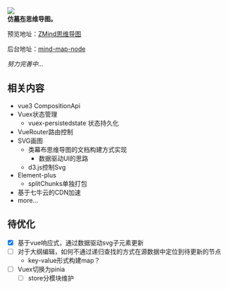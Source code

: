 ![](https://cdn.kimjisoo.cn/pic/logo.png)  
**仿[幕布](https://mubu.com)思维导图。**

预览地址：[ZMind思维导图](https://map.kimjisoo.cn)

后台地址：[mind-map-node](https://github.com/zyascend/mind-map-node)

*努力完善中...*

## 相关内容
- vue3 CompositionApi
- Vuex状态管理
  - vuex-persistedstate 状态持久化
- VueRouter路由控制
- SVG画图
  - 类幕布思维导图的文档构建方式实现
    - 数据驱动UI的思路
  - d3.js控制Svg
- Element-plus
  - splitChunks单独打包
- 基于七牛云的CDN加速
- more...

## 待优化
- [x] 基于vue响应式，通过数据驱动svg子元素更新
- [ ] 对于大纲编辑，如何不通过递归查找的方式在源数据中定位到待更新的节点
  - key-value形式构建map？
- [ ] Vuex切换为pinia
  - [ ] store分模块维护
